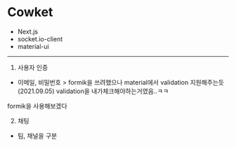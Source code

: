 # Cowket

- Next.js
- socket.io-client
- material-ui

---

1. 사용자 인증

- 이메일, 비밀번호 > formik을 쓰려했으나 material에서 validation 지원해주는듯
(2021.09.05)
validation을 내가체크해야하는거였음..ㅋㅋ

formik을 사용해보겠다


2. 채팅

- 팀, 채널을 구분
